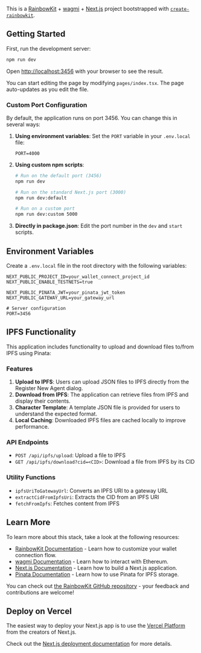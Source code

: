 This is a [RainbowKit](https://rainbowkit.com) + [wagmi](https://wagmi.sh) + [Next.js](https://nextjs.org/) project bootstrapped with [`create-rainbowkit`](/packages/create-rainbowkit).

## Getting Started

First, run the development server:

```bash
npm run dev
```

Open [http://localhost:3456](http://localhost:3456) with your browser to see the result.

You can start editing the page by modifying `pages/index.tsx`. The page auto-updates as you edit the file.

### Custom Port Configuration

By default, the application runs on port 3456. You can change this in several ways:

1. **Using environment variables**: Set the `PORT` variable in your `.env.local` file:
   ```
   PORT=4000
   ```

2. **Using custom npm scripts**:
   ```bash
   # Run on the default port (3456)
   npm run dev
   
   # Run on the standard Next.js port (3000)
   npm run dev:default
   
   # Run on a custom port
   npm run dev:custom 5000
   ```

3. **Directly in package.json**: Edit the port number in the `dev` and `start` scripts.

## Environment Variables

Create a `.env.local` file in the root directory with the following variables:

```
NEXT_PUBLIC_PROJECT_ID=your_wallet_connect_project_id
NEXT_PUBLIC_ENABLE_TESTNETS=true

NEXT_PUBLIC_PINATA_JWT=your_pinata_jwt_token
NEXT_PUBLIC_GATEWAY_URL=your_gateway_url

# Server configuration
PORT=3456
```

## IPFS Functionality

This application includes functionality to upload and download files to/from IPFS using Pinata:

### Features

1. **Upload to IPFS**: Users can upload JSON files to IPFS directly from the Register New Agent dialog.
2. **Download from IPFS**: The application can retrieve files from IPFS and display their contents.
3. **Character Template**: A template JSON file is provided for users to understand the expected format.
4. **Local Caching**: Downloaded IPFS files are cached locally to improve performance.

### API Endpoints

- `POST /api/ipfs/upload`: Upload a file to IPFS
- `GET /api/ipfs/download?cid=<CID>`: Download a file from IPFS by its CID

### Utility Functions

- `ipfsUriToGatewayUrl`: Converts an IPFS URI to a gateway URL
- `extractCidFromIpfsUri`: Extracts the CID from an IPFS URI
- `fetchFromIpfs`: Fetches content from IPFS

## Learn More

To learn more about this stack, take a look at the following resources:

- [RainbowKit Documentation](https://rainbowkit.com) - Learn how to customize your wallet connection flow.
- [wagmi Documentation](https://wagmi.sh) - Learn how to interact with Ethereum.
- [Next.js Documentation](https://nextjs.org/docs) - Learn how to build a Next.js application.
- [Pinata Documentation](https://docs.pinata.cloud/) - Learn how to use Pinata for IPFS storage.

You can check out [the RainbowKit GitHub repository](https://github.com/rainbow-me/rainbowkit) - your feedback and contributions are welcome!

## Deploy on Vercel

The easiest way to deploy your Next.js app is to use the [Vercel Platform](https://vercel.com/new?utm_medium=default-template&filter=next.js&utm_source=create-next-app&utm_campaign=create-next-app-readme) from the creators of Next.js.

Check out the [Next.js deployment documentation](https://nextjs.org/docs/deployment) for more details.
